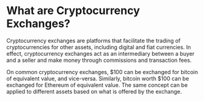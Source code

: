 # What are Cryptocurrency Exchanges?

Cryptocurrency exchanges are platforms that facilitate the trading of cryptocurrencies for other assets, including digital and fiat currencies. In effect, cryptocurrency exchanges act as an intermediary between a buyer and a seller and make money through commissions and transaction fees.

On common cryptocurrency exchanges, $100 can be exchanged for bitcoin of equivalent value, and vice-versa. Similarly, bitcoin worth $100 can be exchanged for Ethereum of equivalent value. The same concept can be applied to different assets based on what is offered by the exchange.
